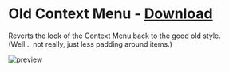 # Old Context Menu - [Download](https://raw.githubusercontent.com/Trixlight/BDStuff/master/Themes/OldContextMenu/OldContextMenu.theme.css)

Reverts the look of the Context Menu back to the good old style.  
(Well... not really, just less padding around items.)

![preview](https://Trixlight.github.io/BDStuff/Themes/OldContextMenu/Preview.png)
